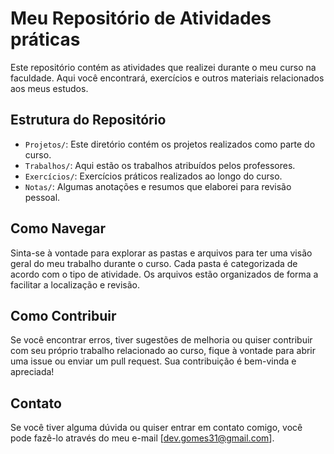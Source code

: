 # Meu Repositório de Atividades práticas

Este repositório contém as atividades que realizei durante o meu curso na faculdade. Aqui você encontrará, exercícios e outros materiais relacionados aos meus estudos.

## Estrutura do Repositório

- `Projetos/`: Este diretório contém os projetos realizados como parte do curso.
- `Trabalhos/`: Aqui estão os trabalhos atribuídos pelos professores.
- `Exercícios/`: Exercícios práticos realizados ao longo do curso.
- `Notas/`: Algumas anotações e resumos que elaborei para revisão pessoal.

## Como Navegar

Sinta-se à vontade para explorar as pastas e arquivos para ter uma visão geral do meu trabalho durante o curso. Cada pasta é categorizada de acordo com o tipo de atividade. Os arquivos estão organizados de forma a facilitar a localização e revisão.

## Como Contribuir

Se você encontrar erros, tiver sugestões de melhoria ou quiser contribuir com seu próprio trabalho relacionado ao curso, fique à vontade para abrir uma issue ou enviar um pull request. Sua contribuição é bem-vinda e apreciada!

## Contato

Se você tiver alguma dúvida ou quiser entrar em contato comigo, você pode fazê-lo através do meu e-mail [dev.gomes31@gmail.com].

